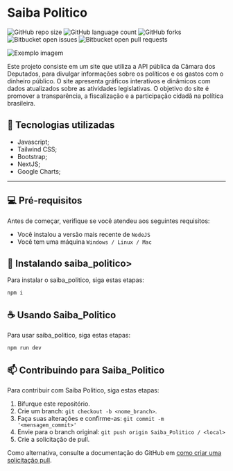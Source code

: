 # Saiba Politico

![GitHub repo size](https://img.shields.io/github/repo-size/iuricode/README-template?style=for-the-badge)
![GitHub language count](https://img.shields.io/github/languages/count/iuricode/README-template?style=for-the-badge)
![GitHub forks](https://img.shields.io/github/forks/iuricode/README-template?style=for-the-badge)
![Bitbucket open issues](https://img.shields.io/bitbucket/issues/iuricode/README-template?style=for-the-badge)
![Bitbucket open pull requests](https://img.shields.io/bitbucket/pr-raw/iuricode/README-template?style=for-the-badge)

<img src="imagem.png" alt="Exemplo imagem">

Este projeto consiste em um site que utiliza a API pública da Câmara dos Deputados, para
divulgar informações sobre os políticos e os gastos com o dinheiro público. O site apresenta
gráficos interativos e dinâmicos com dados atualizados sobre as atividades legislativas. O
objetivo do site é promover a transparência, a fiscalização e a participação cidadã na
política brasileira.

## 💼 Tecnologias utilizadas

- Javascript;
- Tailwind CSS;
- Bootstrap;
- NextJS;
- Google Charts;

---


## 💻 Pré-requisitos

Antes de começar, verifique se você atendeu aos seguintes requisitos:

- Você instalou a versão mais recente de `NodeJS`
- Você tem uma máquina `Windows / Linux / Mac`

## 🚀 Instalando saiba_politico>

Para instalar o saiba_politico, siga estas etapas:
```
npm i
```

## ☕ Usando Saiba_Politico

Para usar saiba_politico, siga estas etapas:

```
npm run dev
```

## 📫 Contribuindo para Saiba_Politico

Para contribuir com Saiba Politico, siga estas etapas:

1. Bifurque este repositório.
2. Crie um branch: `git checkout -b <nome_branch>`.
3. Faça suas alterações e confirme-as: `git commit -m '<mensagem_commit>'`
4. Envie para o branch original: `git push origin Saiba_Politico / <local>`
5. Crie a solicitação de pull.

Como alternativa, consulte a documentação do GitHub em [como criar uma solicitação pull](https://help.github.com/en/github/collaborating-with-issues-and-pull-requests/creating-a-pull-request).

